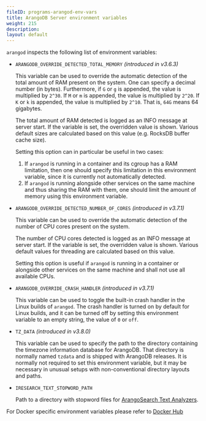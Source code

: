 ```yaml
---
fileID: programs-arangod-env-vars
title: ArangoDB Server environment variables
weight: 215
description: 
layout: default
---
```

`arangod` inspects the following list of environment variables:

 - `ARANGODB_OVERRIDE_DETECTED_TOTAL_MEMORY` _(introduced in v3.6.3)_
   
   This variable can be used to override the automatic detection of the total
   amount of RAM present on the system. One can specify a decimal number
   (in bytes). Furthermore, if `G` or `g` is appended, the value is multiplied
   by `2^30`. If `M` or `m` is appended, the value is multiplied by `2^20`.
   If `K` or `k` is appended, the value is multiplied by `2^10`. That is,
   `64G` means 64 gigabytes.

   The total amount of RAM detected is logged as an INFO message at
   server start. If the variable is set, the overridden value is shown.
   Various default sizes are calculated based on this value (e.g.
   RocksDB buffer cache size).

   Setting this option can in particular be useful in two cases:

   1. If `arangod` is running in a container and its cgroup has a RAM
      limitation, then one should specify this limitation in this
      environment variable, since it is currently not automatically
      detected.
   2. If `arangod` is running alongside other services on the same
      machine and thus sharing the RAM with them, one should limit the
      amount of memory using this environment variable.
 
 - `ARANGODB_OVERRIDE_DETECTED_NUMBER_OF_CORES` _(introduced in v3.7.1)_
   
   This variable can be used to override the automatic detection of the
   number of CPU cores present on the system. 

   The number of CPU cores detected is logged as an INFO message at
   server start. If the variable is set, the overridden value is shown.
   Various default values for threading are calculated based on this value.

   Setting this option is useful if `arangod` is running in a container
   or alongside other services on the same machine and shall not use
   all available CPUs.
 
 - `ARANGODB_OVERRIDE_CRASH_HANDLER` _(introduced in v3.7.1)_
   
   This variable can be used to toggle the built-in crash handler in the
   Linux builds of `arangod`. The crash handler is turned on by default
   for Linux builds, and it can be turned off by setting this environment
   variable to an empty string, the value of `0` or `off`.

- `TZ_DATA` _(introduced in v3.8.0)_

   This variable can be used to specify the path to the directory containing
   the timezone information database for ArangoDB. That directory is normally
   named `tzdata` and is shipped with ArangoDB releases. It is normally not
   required to set this environment variable, but it may be necessary in
   unusual setups with non-conventional directory layouts and paths.

- `IRESEARCH_TEXT_STOPWORD_PATH`

  Path to a directory with stopword files for
  [ArangoSearch Text Analyzers](../../analyzers/#text).

<!-- ARANGODB_CONFIG_PATH, ICU_DATA, ... (TRI_GETENV, iresearch::getenv) -->

For Docker specific environment variables please refer to
[Docker Hub](https://hub.docker.com/_/arangodb)
